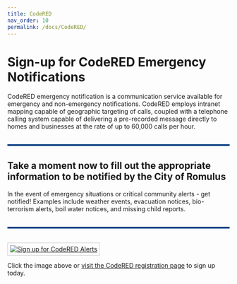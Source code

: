 ```yaml
---
title: CodeRED
nav_order: 10
permalink: /docs/CodeRED/
---
```


# Sign-up for CodeRED Emergency Notifications

CodeRED emergency notification is a communication service available for emergency and non-emergency notifications. CodeRED employs intranet mapping capable of geographic targeting of calls, coupled with a telephone calling system capable of delivering a pre-recorded message directly to homes and businesses at the rate of up to 60,000 calls per hour.

<hr style="border: none; height: 4px; background-color: #004080; margin: 2rem 0;" />



## Take a moment now to fill out the appropriate information to be notified by the City of Romulus 
In the event of emergency situations or critical community alerts - get notified! Examples include weather events, evacuation notices, bio-terrorism alerts, boil water notices, and missing child reports.



<hr style="border: none; height: 4px; background-color: #004080; margin: 2rem 0;" />

<a href="https://public.coderedweb.com/CNE/en-US/2EF236C329EE" target="_blank" rel="noopener noreferrer">
  <img src="{{ '/assets/images/CodeRed-Image.png' | relative_url }}" alt="Sign up for CodeRED Alerts" style="max-width: 100%; height: auto; border: 1px solid #ccc; padding: 5px;">
</a>

<p>
  Click the image above or <a href="https://public.coderedweb.com/CNE/en-US/2EF236C329EE" target="_blank" rel="noopener noreferrer">visit the CodeRED registration page</a> to sign up today.
</p>

